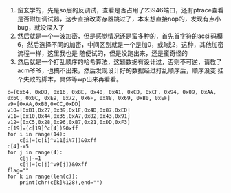 1. 蛮玄学的，先是so层的反调试，查看是否占用了23946端口，还有ptrace查看是否附加调试器，这步直接改寄存器跳过了，本来想直接nop的，发现有点小bug，就没深入了
2. 然后就是一个一波加密，但是感觉情况还是蛮多种的，首先首字符的acsii码模6，然后选择不同的加密，中间区别就是一个是加0，或1或2，这种，其他加密流程一样，这里我也是
随便试的，但是没跑出来，还是蛮奇怪的
3. 然后就是一个打乱顺序的哈希算法，这题数据有设计过，否则不可逆，请教了acm爷爷，也搞不出来，然后发现设计好的数据经过打乱顺序后，顺序没变
挂个失败的脚本，具体等wp出来再看看。
```
c=[0x64, 0xDD, 0x16, 0x8E, 0x40, 0x41, 0xCD, 0xCF, 0x94, 0x09, 0xAA, 0x6C, 0x0C, 0xE9, 0x72, 0x6F, 0x88, 0x69, 0xB0, 0xEF]
v9=[0xAA,0xBB,0xCC,0xDD]
v10=[0xB1,0x27,0x39,0x1F,0x4D,0x87,0xED]
v11=[0x10,0x44,0x35,0xA7,0x82,0x43,0x91]
v12=[0xC5,0x28,0x96,0xB7,0x21,0xDD,0xF3]
c[19]=(c[19]^c[4])&0xff
for i in range(14):
    c[i]=(c[i]^v11[i%7])&0xff
c[4]-=5
for j in range(4):
    c[j]-=1
    c[j]=(c[j]^v9[j])&0xff
flag=""
for k in range(len(c)):
    print(chr(c[k]%128),end="")
```
